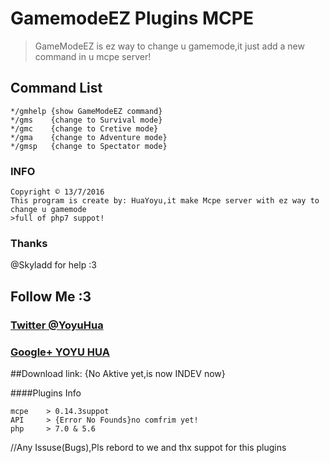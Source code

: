 # GamemodeEZ Plugins MCPE
>GameModeEZ is ez way to change u gamemode,it just add a new command in u mcpe server!

##  **Command List**
```
*/gmhelp {show GameModeEZ command}
*/gms    {change to Survival mode}
*/gmc    {change to Cretive mode}
*/gma    {change to Adventure mode}
*/gmsp   {change to Spectator mode}
```

### INFO
```
Copyright © 13/7/2016
This program is create by: HuaYoyu,it make Mcpe server with ez way to change u gamemode
>full of php7 suppot!
```
### Thanks
@Skyladd for help :3

## Follow Me :3
### [Twitter @YoyuHua](https://twitter.com/YoyuHua)
### [Google+ YOYU HUA](https://plus.google.com/112806261931025159399)

##Download
link: {No Aktive yet,is now INDEV now}

####Plugins Info
```
mcpe    > 0.14.3suppot
API     > {Error No Founds}no comfrim yet!
php     > 7.0 & 5.6
```

//Any Issuse(Bugs),Pls rebord to we and thx suppot for this plugins
